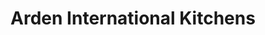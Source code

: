 ---
title: "Arden International Kitchens"
url: /sanford/arden-international-kitchens/
shop: furniture
---